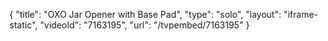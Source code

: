 {
    "title": "OXO Jar Opener with Base Pad",
    "type": "solo",
    "layout": "iframe-static",
    "videoId": "7163195",
    "url": "\/tvpembed\/7163195"
}